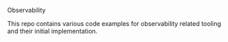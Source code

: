 Observability

This repo contains various code examples for observability related tooling and their initial implementation.
